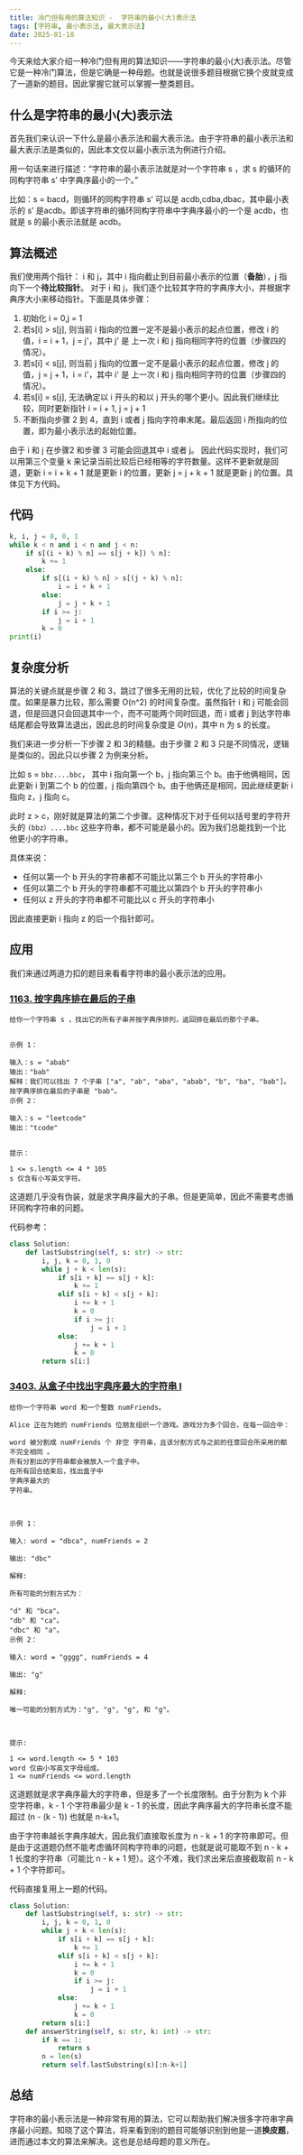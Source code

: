 ```yaml
---
title: 冷门但有用的算法知识 -  字符串的最小(大)表示法
tags: [字符串, 最小表示法, 最大表示法]
date: 2025-01-18
---
```


今天来给大家介绍一种冷门但有用的算法知识——字符串的最小(大)表示法。尽管它是一种冷门算法，但是它确是一种母题。也就是说很多题目根据它换个皮就变成了一道新的题目。因此掌握它就可以掌握一整类题目。

<!-- more -->

## 什么是字符串的最小(大)表示法

首先我们来认识一下什么是最小表示法和最大表示法。由于字符串的最小表示法和最大表示法是类似的，因此本文仅以最小表示法为例进行介绍。

用一句话来进行描述：“字符串的最小表示法就是对一个字符串 s ，求 s 的循环的同构字符串 s’ 中字典序最小的一个。”

比如：s = bacd，则循环的同构字符串 s’ 可以是 acdb,cdba,dbac，其中最小表示的 s’ 是acdb。即该字符串的循环同构字符串中字典序最小的一个是 acdb，也就是 s 的最小表示法就是 acdb。

## 算法概述

我们使用两个指针： i 和 j，其中 i 指向截止到目前最小表示的位置（**备胎**），j 指向下一个**待比较指针**。 对于 i 和 j，我们逐个比较其字符的字典序大小，并根据字典序大小来移动指针。下面是具体步骤：

1. 初始化 i = 0,j = 1
2. 若s[i] > s[j], 则当前 i 指向的位置一定不是最小表示的起点位置，修改 i 的值，i = i + 1，j = j'，其中 j' 是 上一次 i 和 j 指向相同字符的位置（步骤四的情况）。
3. 若s[i] < s[j], 则当前 j 指向的位置一定不是最小表示的起点位置，修改 j 的值，j = j + 1，i = i'，其中 i' 是 上一次 i 和 j 指向相同字符的位置（步骤四的情况）。
4. 若s[i] = s[j], 无法确定以 i 开头的和以 j 开头的哪个更小。因此我们继续比较，同时更新指针 i = i + 1, j = j + 1
5. 不断指向步骤 2 到 4，直到 i 或者 j 指向字符串末尾。最后返回 i 所指向的位置，即为最小表示法的起始位置。

由于 i 和 j 在步骤2 和步骤 3 可能会回退其中 i 或者 j。 因此代码实现时，我们可以用第三个变量 k 来记录当前比较后已经相等的字符数量。这样不更新就是回退，更新 i = i + k + 1 就是更新 i 的位置，更新 j = j + k + 1 就是更新 j 的位置。具体见下方代码。

## 代码

```python
k, i, j = 0, 0, 1
while k < n and i < n and j < n:
    if s[(i + k) % n] == s[j + k]) % n]:
        k += 1
    else:
        if s[(i + k) % n] > s[(j + k) % n]:
            i = i + k + 1
        else:
            j = j + k + 1
        if i >= j:
            j = i + 1
        k = 0
print(i)
```

## 复杂度分析

算法的关键点就是步骤 2 和 3，跳过了很多无用的比较，优化了比较的时间复杂度。如果是暴力比较，那么需要 O(n^2) 的时间复杂度。虽然指针 i 和 j 可能会回退，但是回退只会回退其中一个，而不可能两个同时回退，而 i 或者 j 到达字符串结尾都会导致算法退出，因此总的时间复杂度是 $O(n)$，其中 n 为 s 的长度。

我们来进一步分析一下步骤 2 和 3的精髓。由于步骤 2 和 3 只是不同情况，逻辑是类似的，因此只以步骤 2 为例来分析。

比如 s = `bbz....bbc`， 其中 i 指向第一个 b，j 指向第三个 b。由于他俩相同，因此更新 i 到第二个 b 的位置，j 指向第四个 b。由于他俩还是相同，因此继续更新 i 指向 z，j 指向 c。

此时 z > c，刚好就是算法的第二个步骤。这种情况下对于任何以括号里的字符开头的 `(bbz）....bbc` 这些字符串，都不可能是最小的。因为我们总能找到一个比他更小的字符串。

具体来说：

- 任何以第一个 b 开头的字符串都不可能比以第三个 b 开头的字符串小
- 任何以第二个 b 开头的字符串都不可能比以第四个 b 开头的字符串小
- 任何以 z  开头的字符串都不可能比以 c 开头的字符串小

因此直接更新 i 指向 z 的后一个指针即可。

## 应用

我们来通过两道力扣的题目来看看字符串的最小表示法的应用。

### [1163. 按字典序排在最后的子串](https://leetcode.cn/problems/last-substring-in-lexicographical-order/description/)

```
给你一个字符串 s ，找出它的所有子串并按字典序排列，返回排在最后的那个子串。


示例 1：

输入：s = "abab"
输出："bab"
解释：我们可以找出 7 个子串 ["a", "ab", "aba", "abab", "b", "ba", "bab"]。按字典序排在最后的子串是 "bab"。
示例 2：

输入：s = "leetcode"
输出："tcode"
 

提示：

1 <= s.length <= 4 * 105
s 仅含有小写英文字符。
```

这道题几乎没有伪装，就是求字典序最大的子串。但是更简单，因此不需要考虑循环同构字符串的问题。

代码参考：

```py
class Solution:
    def lastSubstring(self, s: str) -> str:
        i, j, k = 0, 1, 0
        while j + k < len(s):
            if s[i + k] == s[j + k]:
                k += 1
            elif s[i + k] < s[j + k]:
                i += k + 1
                k = 0
                if i >= j:
                    j = i + 1
            else:
                j += k + 1
                k = 0
        return s[i:]
```

### [3403. 从盒子中找出字典序最大的字符串 I](https://leetcode.cn/problems/find-the-lexicographically-largest-string-from-the-box-i/)

```
给你一个字符串 word 和一个整数 numFriends。

Alice 正在为她的 numFriends 位朋友组织一个游戏。游戏分为多个回合，在每一回合中：

word 被分割成 numFriends 个 非空 字符串，且该分割方式与之前的任意回合所采用的都 不完全相同 。
所有分割出的字符串都会被放入一个盒子中。
在所有回合结束后，找出盒子中 
字典序最大的 
字符串。

 

示例 1：

输入: word = "dbca", numFriends = 2

输出: "dbc"

解释: 

所有可能的分割方式为：

"d" 和 "bca"。
"db" 和 "ca"。
"dbc" 和 "a"。
示例 2：

输入: word = "gggg", numFriends = 4

输出: "g"

解释: 

唯一可能的分割方式为："g", "g", "g", 和 "g"。

 

提示:

1 <= word.length <= 5 * 103
word 仅由小写英文字母组成。
1 <= numFriends <= word.length
```

这道题就是求字典序最大的字符串，但是多了一个长度限制。由于分割为 k 个非空字符串，k - 1 个字符串最少是 k - 1 的长度，因此字典序最大的字符串长度不能超过 (n - (k - 1)) 也就是 n-k+1。

由于字符串越长字典序越大，因此我们直接取长度为 n - k + 1 的字符串即可。但是由于这道题仍然不能考虑循环同构字符串的问题，也就是说可能取不到 n - k + 1 长度的字符串（可能比 n - k + 1 短）。这个不难，我们求出来后直接截取前 n - k + 1 个字符即可。

代码直接复用上一题的代码。

```py
class Solution:
    def lastSubstring(self, s: str) -> str:
        i, j, k = 0, 1, 0
        while j + k < len(s):
            if s[i + k] == s[j + k]:
                k += 1
            elif s[i + k] < s[j + k]:
                i += k + 1
                k = 0
                if i >= j:
                    j = i + 1
            else:
                j += k + 1
                k = 0
        return s[i:]
    def answerString(self, s: str, k: int) -> str:
        if k == 1:
            return s
        n = len(s)
        return self.lastSubstring(s)[:n-k+1]
```

## 总结

字符串的最小表示法是一种非常有用的算法，它可以帮助我们解决很多字符串字典序最小问题。知晓了这个算法，将来看到别的题目可能够识别到他是一道**换皮题**，进而通过本文的算法来解决。这也是总结母题的意义所在。


